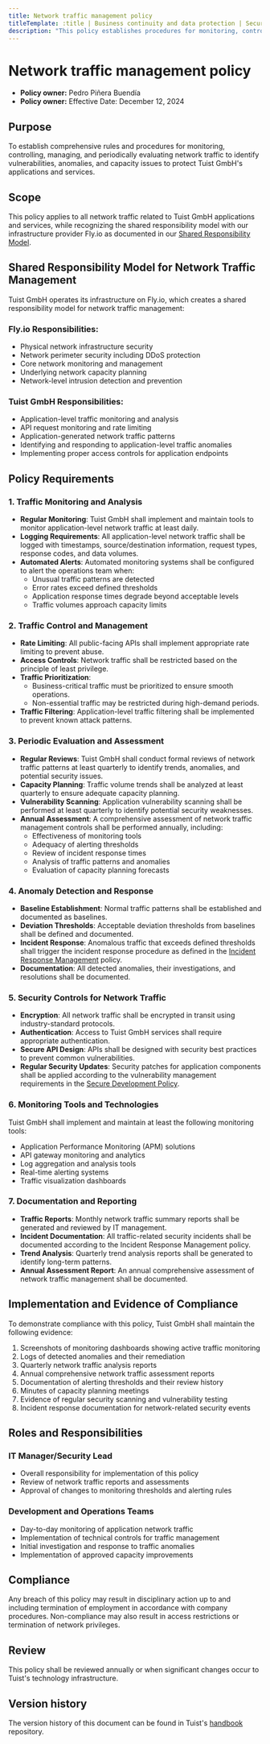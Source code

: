 ```yaml
---
title: Network traffic management policy
titleTemplate: :title | Business continuity and data protection | Security | Tuist Handbook
description: "This policy establishes procedures for monitoring, controlling, managing, and evaluating network traffic to identify vulnerabilities, anomalies and capacity issues in Tuist GmbH's infrastructure."
---
```


# Network traffic management policy

- **Policy owner:** Pedro Piñera Buendía
- **Policy owner:** Effective Date: December 12, 2024

## Purpose

To establish comprehensive rules and procedures for monitoring, controlling, managing, and periodically evaluating network traffic to identify vulnerabilities, anomalies, and capacity issues to protect Tuist GmbH's applications and services.

## Scope

This policy applies to all network traffic related to Tuist GmbH applications and services, while recognizing the shared responsibility model with our infrastructure provider Fly.io as documented in our [Shared Responsibility Model](/security/shared-responsibility-model).

## Shared Responsibility Model for Network Traffic Management

Tuist GmbH operates its infrastructure on Fly.io, which creates a shared responsibility model for network traffic management:

### Fly.io Responsibilities:
- Physical network infrastructure security
- Network perimeter security including DDoS protection
- Core network monitoring and management
- Underlying network capacity planning
- Network-level intrusion detection and prevention

### Tuist GmbH Responsibilities:
- Application-level traffic monitoring and analysis
- API request monitoring and rate limiting
- Application-generated network traffic patterns
- Identifying and responding to application-level traffic anomalies
- Implementing proper access controls for application endpoints

## Policy Requirements

### 1. Traffic Monitoring and Analysis

- **Regular Monitoring**: Tuist GmbH shall implement and maintain tools to monitor application-level network traffic at least daily.
- **Logging Requirements**: All application-level network traffic shall be logged with timestamps, source/destination information, request types, response codes, and data volumes.
- **Automated Alerts**: Automated monitoring systems shall be configured to alert the operations team when:
  - Unusual traffic patterns are detected
  - Error rates exceed defined thresholds
  - Application response times degrade beyond acceptable levels
  - Traffic volumes approach capacity limits

### 2. Traffic Control and Management

- **Rate Limiting**: All public-facing APIs shall implement appropriate rate limiting to prevent abuse.
- **Access Controls**: Network traffic shall be restricted based on the principle of least privilege.
- **Traffic Prioritization**:
  - Business-critical traffic must be prioritized to ensure smooth operations.
  - Non-essential traffic may be restricted during high-demand periods.
- **Traffic Filtering**: Application-level traffic filtering shall be implemented to prevent known attack patterns.

### 3. Periodic Evaluation and Assessment

- **Regular Reviews**: Tuist GmbH shall conduct formal reviews of network traffic patterns at least quarterly to identify trends, anomalies, and potential security issues.
- **Capacity Planning**: Traffic volume trends shall be analyzed at least quarterly to ensure adequate capacity planning.
- **Vulnerability Scanning**: Application vulnerability scanning shall be performed at least quarterly to identify potential security weaknesses.
- **Annual Assessment**: A comprehensive assessment of network traffic management controls shall be performed annually, including:
  - Effectiveness of monitoring tools
  - Adequacy of alerting thresholds
  - Review of incident response times
  - Analysis of traffic patterns and anomalies
  - Evaluation of capacity planning forecasts

### 4. Anomaly Detection and Response

- **Baseline Establishment**: Normal traffic patterns shall be established and documented as baselines.
- **Deviation Thresholds**: Acceptable deviation thresholds from baselines shall be defined and documented.
- **Incident Response**: Anomalous traffic that exceeds defined thresholds shall trigger the incident response procedure as defined in the [Incident Response Management](/security/human-and-incident-management/incident-response-management) policy.
- **Documentation**: All detected anomalies, their investigations, and resolutions shall be documented.

### 5. Security Controls for Network Traffic

- **Encryption**: All network traffic shall be encrypted in transit using industry-standard protocols.
- **Authentication**: Access to Tuist GmbH services shall require appropriate authentication.
- **Secure API Design**: APIs shall be designed with security best practices to prevent common vulnerabilities.
- **Regular Security Updates**: Security patches for application components shall be applied according to the vulnerability management requirements in the [Secure Development Policy](/security/secure-development-and-operations/secure-development-policy).

### 6. Monitoring Tools and Technologies

Tuist GmbH shall implement and maintain at least the following monitoring tools:
- Application Performance Monitoring (APM) solutions
- API gateway monitoring and analytics
- Log aggregation and analysis tools
- Real-time alerting systems
- Traffic visualization dashboards

### 7. Documentation and Reporting

- **Traffic Reports**: Monthly network traffic summary reports shall be generated and reviewed by IT management.
- **Incident Documentation**: All traffic-related security incidents shall be documented according to the Incident Response Management policy.
- **Trend Analysis**: Quarterly trend analysis reports shall be generated to identify long-term patterns.
- **Annual Assessment Report**: An annual comprehensive assessment of network traffic management shall be documented.

## Implementation and Evidence of Compliance

To demonstrate compliance with this policy, Tuist GmbH shall maintain the following evidence:

1. Screenshots of monitoring dashboards showing active traffic monitoring
2. Logs of detected anomalies and their remediation
3. Quarterly network traffic analysis reports
4. Annual comprehensive network traffic assessment reports
5. Documentation of alerting thresholds and their review history
6. Minutes of capacity planning meetings
7. Evidence of regular security scanning and vulnerability testing
8. Incident response documentation for network-related security events

## Roles and Responsibilities

### IT Manager/Security Lead
- Overall responsibility for implementation of this policy
- Review of network traffic reports and assessments
- Approval of changes to monitoring thresholds and alerting rules

### Development and Operations Teams
- Day-to-day monitoring of application network traffic
- Implementation of technical controls for traffic management
- Initial investigation and response to traffic anomalies
- Implementation of approved capacity improvements

## Compliance

Any breach of this policy may result in disciplinary action up to and including termination of employment in accordance with company procedures. Non-compliance may also result in access restrictions or termination of network privileges.

## Review

This policy shall be reviewed annually or when significant changes occur to Tuist's technology infrastructure.

## Version history

The version history of this document can be found in Tuist's [handbook](https://github.com/tuist/handbook) repository.
